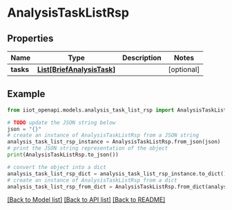 # AnalysisTaskListRsp


## Properties

Name | Type | Description | Notes
------------ | ------------- | ------------- | -------------
**tasks** | [**List[BriefAnalysisTask]**](BriefAnalysisTask.md) |  | [optional] 

## Example

```python
from iiot_openapi.models.analysis_task_list_rsp import AnalysisTaskListRsp

# TODO update the JSON string below
json = "{}"
# create an instance of AnalysisTaskListRsp from a JSON string
analysis_task_list_rsp_instance = AnalysisTaskListRsp.from_json(json)
# print the JSON string representation of the object
print(AnalysisTaskListRsp.to_json())

# convert the object into a dict
analysis_task_list_rsp_dict = analysis_task_list_rsp_instance.to_dict()
# create an instance of AnalysisTaskListRsp from a dict
analysis_task_list_rsp_from_dict = AnalysisTaskListRsp.from_dict(analysis_task_list_rsp_dict)
```
[[Back to Model list]](../README.md#documentation-for-models) [[Back to API list]](../README.md#documentation-for-api-endpoints) [[Back to README]](../README.md)


